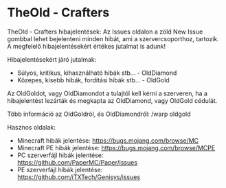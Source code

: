# TheOld - Crafters
TheOld - Crafters hibajelentések:
Az Issues oldalon a zöld New Issue gombbal lehet bejelenteni minden hibát, ami a szervercsoporthoz, tartozik.
A megfelelő hibajelentésekért értékes jutalmat is adunk!

Hibajelentésekért járó jutalmak:
- Súlyos, kritikus, kihasználható hibák stb... - OldDiamond
- Közepes, kisebb hibák, fordítási hibák stb... - OldGold


Az OldGoldot, vagy OldDiamondot a tulajtól kell kérni a szerveren, ha a hibajelentést lezárták és megkapta az OldDiamond, vagy OldGold cédulát.

Több információ az OldGoldról, és OldDiamondról: /warp oldgold

Hasznos oldalak:
- Minecraft hibák jelentése: https://bugs.mojang.com/browse/MC
- Minecraft PE hibák jelentése: https://bugs.mojang.com/browse/MCPE
- PC szerverfájl hibák jelentése: https://github.com/PaperMC/Paper/issues
- PE szerverfájl hibák jelentése: https://github.com/iTXTech/Genisys/issues

